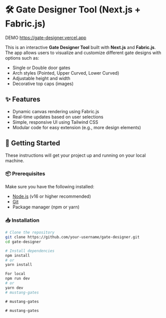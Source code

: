 # 🛠️ Gate Designer Tool (Next.js + Fabric.js)

DEMO
https://gate-designer.vercel.app

This is an interactive **Gate Designer Tool** built with **Next.js** and **Fabric.js**. The app allows users to visualize and customize different gate designs with options such as:

- Single or Double door gates
- Arch styles (Pointed, Upper Curved, Lower Curved)
- Adjustable height and width
- Decorative top caps (images)

## ✨ Features

- Dynamic canvas rendering using Fabric.js
- Real-time updates based on user selections
- Simple, responsive UI using Tailwind CSS
- Modular code for easy extension (e.g., more design elements)

## 🚀 Getting Started

These instructions will get your project up and running on your local machine.

### 📦 Prerequisites

Make sure you have the following installed:

- [Node.js](https://nodejs.org/en/) (v16 or higher recommended)
- [Git](https://git-scm.com/)
- Package manager (npm or yarn)

### 📥 Installation

```bash
# Clone the repository
git clone https://github.com/your-username/gate-designer.git
cd gate-designer

# Install dependencies
npm install
# or
yarn install

For local
npm run dev
# or
yarn dev
#   m u s t a n g - g a t e s  
 #   m u s t a n g - g a t e s  
 #   m u s t a n g - g a t e s  
 